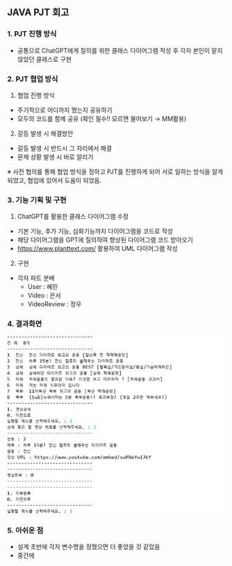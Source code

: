 ## JAVA PJT 회고
### 1. PJT 진행 방식
 - 공통으로 ChatGPT에게 질의를 위한 클래스 다이어그램 작성 후 각자 본인이 맡지 않았던 클래스로 구현

### 2. PJT 협업 방식
 1) 협업 진행 방식
  - 주기적으로 어디까지 했는지 공유하기
  - 모두의 코드를 함께 공유 (확인 필수!! 모르면 물어보기 → MM활용)   

 2) 갈등 발생 시 해결방안
  - 갈등 발생 시 반드시 그 자리에서 해결
  - 문제 상황 발생 시 바로 알리기   

※ 사전 협의를 통해 협업 방식을 정하고 PJT를 진행하게 되어 서로 일하는 방식을 알게 되었고, 협업에 있어서 도움이 되었음.   

### 3. 기능 기획 및 구현
 1) ChatGPT를 활용한 클래스 다이어그램 수정
  - 기본 기능, 추가 기능, 심화기능까지 다이어그램을 코드로 작성
  - 해당 다이어그램을 GPT에 질의하여 향상된 다이어그램 코드 받아오기
  - https://www.planttext.com/ 활용하여  UML 다이어그램 작성   
  2) 구현
  - 각자 파트 분배
    - User : 혜민
    - Video : 은서
    - VideoReview : 정우

### 4. 결과화면
![VideoUi1](./VideoUi1.png)
![VideoUi2](./VideoUi2.png)

### 5. 아쉬운 점
 - 설계 초반에 각자 변수명을 정했으면 더 좋았을 것 같았음
 - 중간에 